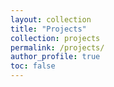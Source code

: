 ```yaml
---
layout: collection
title: "Projects"
collection: projects
permalink: /projects/
author_profile: true
toc: false
---
```

